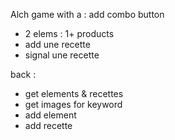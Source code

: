 Alch game with a : add combo button

- 2 elems : 1+ products
- add une recette
- signal une recette

back :

- get elements & recettes
- get images for keyword
- add element
- add recette